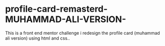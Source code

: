 # profile-card-remasterd-MUHAMMAD-ALI-VERSION-
This is a front end  mentor challenge i redesign the profile card (muhammad ali version) using html and css..
